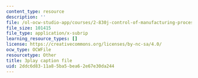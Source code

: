 ```yaml
---
content_type: resource
description: ''
file: /ol-ocw-studio-app/courses/2-830j-control-of-manufacturing-processes-sma-6303-spring-2008/2ddc6d8311a85ba5bea62e67e30da244_FuGcyIynuxg.vtt
file_size: 101415
file_type: application/x-subrip
learning_resource_types: []
license: https://creativecommons.org/licenses/by-nc-sa/4.0/
ocw_type: OCWFile
resourcetype: Other
title: 3play caption file
uid: 2ddc6d83-11a8-5ba5-bea6-2e67e30da244
---
```

